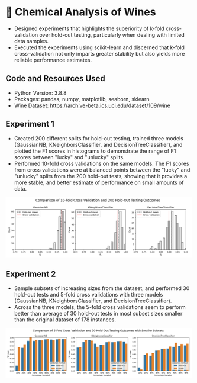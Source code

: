 # :wine_glass: Chemical Analysis of Wines
* Designed experiments that highlights the superiority of k-fold cross-validation over hold-out testing, particularly when dealing with limited data samples.
* Executed the experiments using scikit-learn and discerned that k-fold cross-validation not only imparts greater stability but also yields more reliable performance estimates.

## Code and Resources Used
* Python Version: 3.8.8
* Packages: pandas, numpy, matplotlib, seaborn, sklearn
* Wine Dataset: https://archive-beta.ics.uci.edu/dataset/109/wine

## Experiment 1
* Created 200 different splits for hold-out testing, trained three models (GaussianNB, KNeighborsClassifier, and DecisionTreeClassifier), and plotted the F1 scores in histograms to demonstrate the range of F1 scores between "lucky" and "unlucky" splits.
* Performed 10-fold cross validations on the same models. The F1 scores from cross validations were at balanced points between the "lucky" and "unlucky" splits from the 200 hold-out tests, showing that it provides a more stable, and better estimate of performance on small amounts of data.

![Experiment 1](https://github.com/ayanoyamamoto0/assignments_2022-2023/blob/main/machine_learning/experiment_1.png)

## Experiment 2
* Sample subsets of increasing sizes from the dataset, and performed 30 hold-out tests and 5-fold cross validations with three models (GaussianNB, KNeighborsClassifier, and DecisionTreeClassifier).
* Across the three models, the 5-fold cross validations seem to perform better than average of 30 hold-out tests in most subset sizes smaller than the original dataset of 178 instances.

![Experiment 2](https://github.com/ayanoyamamoto0/assignments_2022-2023/blob/main/machine_learning/experiment_2.png)
